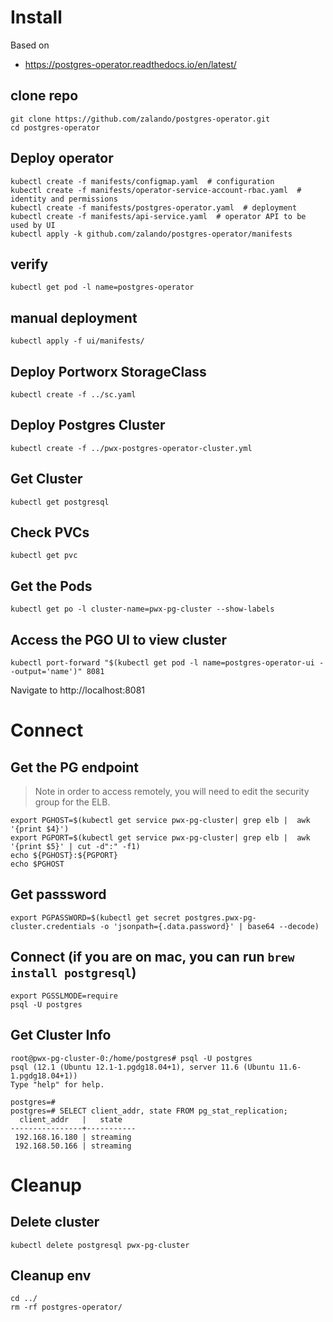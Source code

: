 
# Install

Based on
 - https://postgres-operator.readthedocs.io/en/latest/

## clone repo
```
git clone https://github.com/zalando/postgres-operator.git
cd postgres-operator
```

## Deploy operator
```
kubectl create -f manifests/configmap.yaml  # configuration
kubectl create -f manifests/operator-service-account-rbac.yaml  # identity and permissions
kubectl create -f manifests/postgres-operator.yaml  # deployment
kubectl create -f manifests/api-service.yaml  # operator API to be used by UI
kubectl apply -k github.com/zalando/postgres-operator/manifests
```

## verify
`kubectl get pod -l name=postgres-operator`

## manual deployment
`kubectl apply -f ui/manifests/`

## Deploy Portworx StorageClass
`kubectl create -f ../sc.yaml`

## Deploy Postgres Cluster
`kubectl create -f ../pwx-postgres-operator-cluster.yml`

## Get Cluster
`kubectl get postgresql`

## Check PVCs
`kubectl get pvc`

## Get the Pods
```
kubectl get po -l cluster-name=pwx-pg-cluster --show-labels
```

## Access the PGO UI to view cluster
`kubectl port-forward "$(kubectl get pod -l name=postgres-operator-ui --output='name')" 8081`

Navigate to http://localhost:8081 

# Connect 

## Get the PG endpoint

> Note in order to access remotely, you will need to edit the security group for the ELB.

```
export PGHOST=$(kubectl get service pwx-pg-cluster| grep elb |  awk '{print $4}')
export PGPORT=$(kubectl get service pwx-pg-cluster| grep elb |  awk '{print $5}' | cut -d":" -f1)
echo ${PGHOST}:${PGPORT}
echo $PGHOST
```

## Get passsword
```
export PGPASSWORD=$(kubectl get secret postgres.pwx-pg-cluster.credentials -o 'jsonpath={.data.password}' | base64 --decode)
```

## Connect (if you are on mac, you can run `brew install postgresql`)
```
export PGSSLMODE=require
psql -U postgres
```

## Get Cluster Info
```
root@pwx-pg-cluster-0:/home/postgres# psql -U postgres
psql (12.1 (Ubuntu 12.1-1.pgdg18.04+1), server 11.6 (Ubuntu 11.6-1.pgdg18.04+1))
Type "help" for help.

postgres=#
postgres=# SELECT client_addr, state FROM pg_stat_replication;
  client_addr   |   state
----------------+-----------
 192.168.16.180 | streaming
 192.168.50.166 | streaming
 ```

# Cleanup 

## Delete cluster
`kubectl delete postgresql pwx-pg-cluster`

## Cleanup env
```
cd ../
rm -rf postgres-operator/
```

